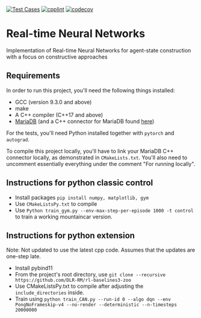 [![Test Cases](https://github.com/khurramjaved96/continually-adapting-networks/actions/workflows/cmake.yml/badge.svg?branch=step_size_adaptation&event=push)](https://github.com/khurramjaved96/continually-adapting-networks/actions/workflows/cmake.yml) [![cpplint](https://github.com/khurramjaved96/continually-adapting-networks/actions/workflows/cpplint.yml/badge.svg?event=push)](https://github.com/khurramjaved96/real-time-networks/actions/workflows/cpplint.yml) [![codecov](https://codecov.io/gh/khurramjaved96/real-time-networks/branch/development/graph/badge.svg?token=3YDYPKYSKO)](https://codecov.io/gh/khurramjaved96/real-time-networks)

# Real-time Neural Networks
Implementation of Real-time Neural Networks for agent-state construction with a focus on constructive approaches

## Requirements
In order to run this project, you'll need the following things installed:
* GCC (version 9.3.0 and above)
* make
* A C++ compiler (C++17 and above)
* [MariaDB](https://mariadb.com/kb/en/getting-installing-and-upgrading-mariadb/) (and a C++ connector for MariaDB
  found [here](https://mariadb.com/kb/en/mariadb-connector-c/))
  
For the tests, you'll need Python installed together with `pytorch` and `autograd`.

To compile this project locally, you'll have to link your MariaDB C++ connector locally, as demonstrated
in `CMakeLists.txt`. You'll also need to uncomment essentially everything under the 
comment "For running locally".

## Instructions for python classic control
* Install packages `pip install numpy, matplotlib, gym`
* Use `CMakeListsPy.txt` to compile
* Use `Python train_gym.py --env-max-step-per-episode 1000 -t control` to train
  a working mountaincar version.

## Instructions for python extension
Note: Not updated to use the latest cpp code. Assumes that the updates
are one-step late.

* Install pybind11
* From the project's root directory, use `git clone --recursive https://github.com/DLR-RM/rl-baselines3-zoo`
* Use CMakeListsPy.txt to compile after adjusting the `include_directories` inside.
* Train using `python train_CAN.py --run-id 0 --algo dqn --env PongNoFrameskip-v4 --no-render --deterministic --n-timesteps 20000000`
